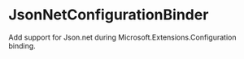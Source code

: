# JsonNetConfigurationBinder
Add support for Json.net during Microsoft.Extensions.Configuration binding.
